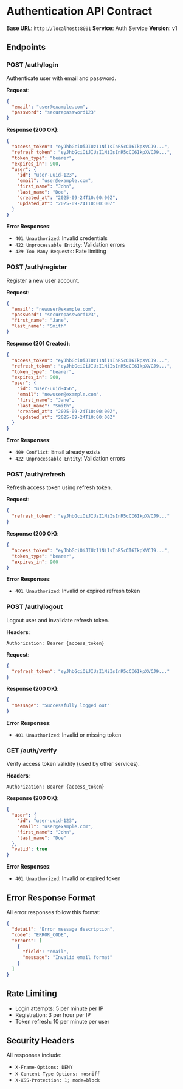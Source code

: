 # Authentication API Contract

**Base URL**: `http://localhost:8001`
**Service**: Auth Service
**Version**: v1

## Endpoints

### POST /auth/login
Authenticate user with email and password.

**Request**:
```json
{
  "email": "user@example.com",
  "password": "securepassword123"
}
```

**Response (200 OK)**:
```json
{
  "access_token": "eyJhbGciOiJIUzI1NiIsInR5cCI6IkpXVCJ9...",
  "refresh_token": "eyJhbGciOiJIUzI1NiIsInR5cCI6IkpXVCJ9...",
  "token_type": "bearer",
  "expires_in": 900,
  "user": {
    "id": "user-uuid-123",
    "email": "user@example.com",
    "first_name": "John",
    "last_name": "Doe",
    "created_at": "2025-09-24T10:00:00Z",
    "updated_at": "2025-09-24T10:00:00Z"
  }
}
```

**Error Responses**:
- `401 Unauthorized`: Invalid credentials
- `422 Unprocessable Entity`: Validation errors
- `429 Too Many Requests`: Rate limiting

### POST /auth/register
Register a new user account.

**Request**:
```json
{
  "email": "newuser@example.com",
  "password": "securepassword123",
  "first_name": "Jane",
  "last_name": "Smith"
}
```

**Response (201 Created)**:
```json
{
  "access_token": "eyJhbGciOiJIUzI1NiIsInR5cCI6IkpXVCJ9...",
  "refresh_token": "eyJhbGciOiJIUzI1NiIsInR5cCI6IkpXVCJ9...",
  "token_type": "bearer",
  "expires_in": 900,
  "user": {
    "id": "user-uuid-456",
    "email": "newuser@example.com",
    "first_name": "Jane",
    "last_name": "Smith",
    "created_at": "2025-09-24T10:00:00Z",
    "updated_at": "2025-09-24T10:00:00Z"
  }
}
```

**Error Responses**:
- `409 Conflict`: Email already exists
- `422 Unprocessable Entity`: Validation errors

### POST /auth/refresh
Refresh access token using refresh token.

**Request**:
```json
{
  "refresh_token": "eyJhbGciOiJIUzI1NiIsInR5cCI6IkpXVCJ9..."
}
```

**Response (200 OK)**:
```json
{
  "access_token": "eyJhbGciOiJIUzI1NiIsInR5cCI6IkpXVCJ9...",
  "token_type": "bearer",
  "expires_in": 900
}
```

**Error Responses**:
- `401 Unauthorized`: Invalid or expired refresh token

### POST /auth/logout
Logout user and invalidate refresh token.

**Headers**:
```
Authorization: Bearer {access_token}
```

**Request**:
```json
{
  "refresh_token": "eyJhbGciOiJIUzI1NiIsInR5cCI6IkpXVCJ9..."
}
```

**Response (200 OK)**:
```json
{
  "message": "Successfully logged out"
}
```

**Error Responses**:
- `401 Unauthorized`: Invalid or missing token

### GET /auth/verify
Verify access token validity (used by other services).

**Headers**:
```
Authorization: Bearer {access_token}
```

**Response (200 OK)**:
```json
{
  "user": {
    "id": "user-uuid-123",
    "email": "user@example.com",
    "first_name": "John",
    "last_name": "Doe"
  },
  "valid": true
}
```

**Error Responses**:
- `401 Unauthorized`: Invalid or expired token

## Error Response Format
All error responses follow this format:

```json
{
  "detail": "Error message description",
  "code": "ERROR_CODE",
  "errors": [
    {
      "field": "email",
      "message": "Invalid email format"
    }
  ]
}
```

## Rate Limiting
- Login attempts: 5 per minute per IP
- Registration: 3 per hour per IP
- Token refresh: 10 per minute per user

## Security Headers
All responses include:
- `X-Frame-Options: DENY`
- `X-Content-Type-Options: nosniff`
- `X-XSS-Protection: 1; mode=block`